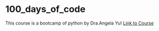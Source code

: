 # 100_days_of_code
This course is a bootcamp of python by Dra.Angela Yu! [Link to Course](https://www.udemy.com/course/100-days-of-code)
